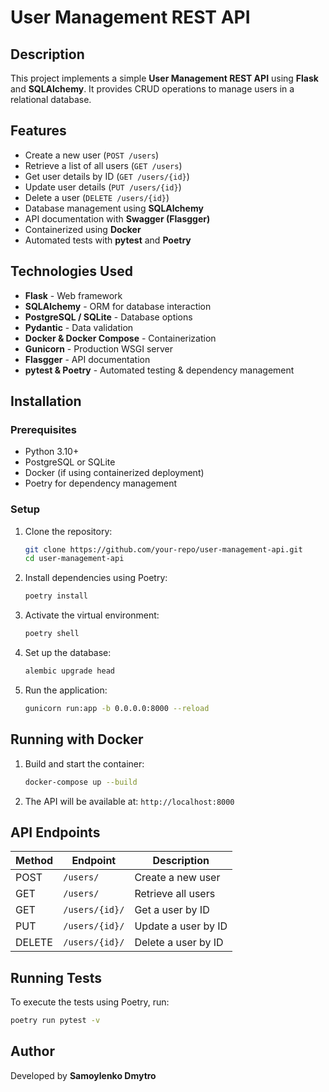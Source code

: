 # User Management REST API

## Description
This project implements a simple **User Management REST API** using **Flask** and **SQLAlchemy**. It provides CRUD operations to manage users in a relational database.

## Features
- Create a new user (`POST /users`)
- Retrieve a list of all users (`GET /users`)
- Get user details by ID (`GET /users/{id}`)
- Update user details (`PUT /users/{id}`)
- Delete a user (`DELETE /users/{id}`)
- Database management using **SQLAlchemy**
- API documentation with **Swagger (Flasgger)**
- Containerized using **Docker**
- Automated tests with **pytest** and **Poetry**

## Technologies Used
- **Flask** - Web framework
- **SQLAlchemy** - ORM for database interaction
- **PostgreSQL / SQLite** - Database options
- **Pydantic** - Data validation
- **Docker & Docker Compose** - Containerization
- **Gunicorn** - Production WSGI server
- **Flasgger** - API documentation
- **pytest & Poetry** - Automated testing & dependency management

## Installation

### Prerequisites
- Python 3.10+
- PostgreSQL or SQLite
- Docker (if using containerized deployment)
- Poetry for dependency management

### Setup
1. Clone the repository:
   ```sh
   git clone https://github.com/your-repo/user-management-api.git
   cd user-management-api
   ```

2. Install dependencies using Poetry:
   ```sh
   poetry install
   ```

3. Activate the virtual environment:
   ```sh
   poetry shell
   ```

4. Set up the database:
   ```sh
   alembic upgrade head
   ```

5. Run the application:
   ```sh
   gunicorn run:app -b 0.0.0.0:8000 --reload
   ```

## Running with Docker
1. Build and start the container:
   ```sh
   docker-compose up --build
   ```

2. The API will be available at: `http://localhost:8000`

## API Endpoints
| Method | Endpoint          | Description |
|--------|------------------|-------------|
| POST   | `/users/`        | Create a new user |
| GET    | `/users/`        | Retrieve all users |
| GET    | `/users/{id}/`   | Get a user by ID |
| PUT    | `/users/{id}/`   | Update a user by ID |
| DELETE | `/users/{id}/`   | Delete a user by ID |

## Running Tests
To execute the tests using Poetry, run:
```sh
poetry run pytest -v
```

## Author
Developed by **Samoylenko Dmytro**

